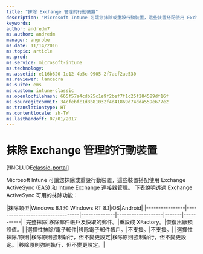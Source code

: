```yaml
---
title: "抹除 Exchange 管理的行動裝置"
description: "Microsoft Intune 可讓您抹除或重設行動裝置，這些裝置搭配使用 Exchange ActiveSync (EAS) 和 Intune Exchange Connector 管理"
keywords: 
author: andredm7
ms.author: andredm
manager: angrobe
ms.date: 11/14/2016
ms.topic: article
ms.prod: 
ms.service: microsoft-intune
ms.technology: 
ms.assetid: e116b620-1e12-4b5c-9905-2f7acf2ae530
ms.reviewer: lancecra
ms.suite: ems
ms.custom: intune-classic
ms.openlocfilehash: 665f57a4cdb25c1e9f2bef7f1c25f284589df16f
ms.sourcegitcommit: 34cfebfc1d8b81032f4d41869d74dda559e677e2
ms.translationtype: HT
ms.contentlocale: zh-TW
ms.lasthandoff: 07/01/2017
---
```

# <a name="wipe-for-exchange-managed-mobile-devices"></a>抹除 Exchange 管理的行動裝置

[!INCLUDE[classic-portal](../includes/classic-portal.md)]

Microsoft Intune 可讓您抹除或重設行動裝置，這些裝置搭配使用 Exchange ActiveSync (EAS) 和 Intune Exchange 連接器管理。 下表說明透過 Exchange ActiveSync 可用的抹除功能：

|抹除類型|Windows 8.1 和 Windows RT 8.1|iOS|Android|
|----------------|----------------------------------|--------------|-------------------|-------|-----------|
|完整抹除|移除郵件帳戶及快取的郵件。|重設成 XFactory。|恢復出廠預設值。|
|選擇性抹除/電子郵件|移除電子郵件帳戶。|不支援。|不支援。|
|選擇性抹除/原則|移除原則強制執行，但不變更設定|移除原則強制執行，但不變更設定。|移除原則強制執行，但不變更設定。|
